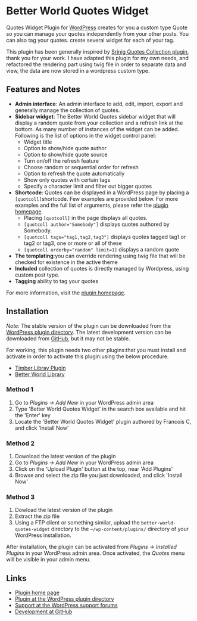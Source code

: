 Better World Quotes Widget
==========================

Quotes Widget Plugin for [WordPress](https://wordpress.org/) creates for you a custom type Quote so you can manage your quotes independently from your other posts. You can also tag your quotes. create several widget for each of your tag.

This plugin has been generally inspired by [Srinig Quotes Collection plugin](http://srinig.com/wordpress/plugins/quotes-collection/), thank you for your work. I have adapted this plugin for my own needs, and refactored the rendering part using twig file in order to separate data and view, the data are now stored in a wordpress custom type.  

Features and Notes
------------------

* **Admin interface**: An admin interface to add, edit, import, export and generally manage the collection of quotes. 
* **Sidebar widget**: The Better World Quotes sidebar widget that will display a random quote from your collection and a refresh link at the bottom. As many number of instances of the widget can be added. Following is the list of options in the widget control panel:
	* Widget title
	* Option to show/hide quote author
	* Option to show/hide quote source
	* Turn on/off the refresh feature
	* Choose random or sequential order for refresh
	* Option to refresh the quote automatically
	* Show only quotes with certain tags
	* Specify a character limit and filter out bigger quotes
* **Shortcode**: Quotes can be displayed in a WordPress page by placing a `[quotcoll]`shortcode. Few examples are provided below. For more examples and the full list of arguments, please refer the [plugin homepage](https://www.meilleur-monde.fr/worpress/wp-quotes-widget).
	* Placing `[quotcoll]` in the page displays all quotes.
	* `[quotcoll author="Somebody"]` displays quotes authored by Somebody.
	* `[quotcoll tags="tag1,tag2,tag3"]` displays quotes tagged tag1 or tag2 or tag3, one or more or all of these
	* `[quotcoll orderby="random" limit=1]` displays a random quote
* **The templating**:you can override rendering using twig file that will be checked for existence in the active theme 
* **Included** collection of quotes is directly managed by Wordpress, using custom post type.
* **Tagging** ability to tag your quotes 

For more information, visit the [plugin homepage](https://www.meilleur-monde.fr/worpress/wp-quotes-widget).


Installation
------------

*Note:* The stable version of the plugin can be downloaded from the [WordPress plugin directory](https://wordpress.org/plugins/better-world-quotes-widget/). The latest development version can be downloaded from [GitHub](https://github.com/meilleur-monde/wp-quotes-widget), but it may not be stable. 

For working, this plugin needs two other plugins:that you must install and activate in order to activate this plugin:using the below procedure.
* [Timber Libray Plugin](https://fr.wordpress.org/plugins/timber-library/) 
* [Better World Library](https://fr.wordpress.org/plugins/better-world-library/)

### Method 1 ###

1. Go to *Plugins -> Add New* in your WordPress admin area
1. Type 'Better World Quotes Widget' in the search box available and hit the 'Enter' key
1. Locate the 'Better World Quotes Widget' plugin authored by Francois C, and click 'Install Now'

### Method 2 ###

1. Download the latest version of the plugin
1. Go to *Plugins -> Add New* in your WordPress admin area
1. Click on the 'Upload Plugin' button at the top, near 'Add Plugins'
1. Browse and select the zip file you just downloaded, and click 'Install Now'

### Method 3 ###

1. Dowload the latest version of the plugin
1. Extract the zip file
1. Using a FTP client or something similar, upload the `better-world-quotes-widget` directory to the `~/wp-content/plugins/` directory of your WordPress installation.

After installation, the plugin can be activated from *Plugins -> Installed Plugins* in your WordPress admin area. Once activated, the *Quotes* menu will be visible in your admin menu.


Links
-----

* [Plugin home page](https://wordpress.org/plugins/better-world-quotes-widget/)
* [Plugin at the WordPress plugin directory](https://wordpress.org/plugins/better-world-quotes-widget/)
* [Support at the WordPress support forums](https://wordpress.org/support/plugin/better-world-quotes-widget)
* [Development at GitHub](https://github.com/meilleur-monde/wp-quotes-widget)


